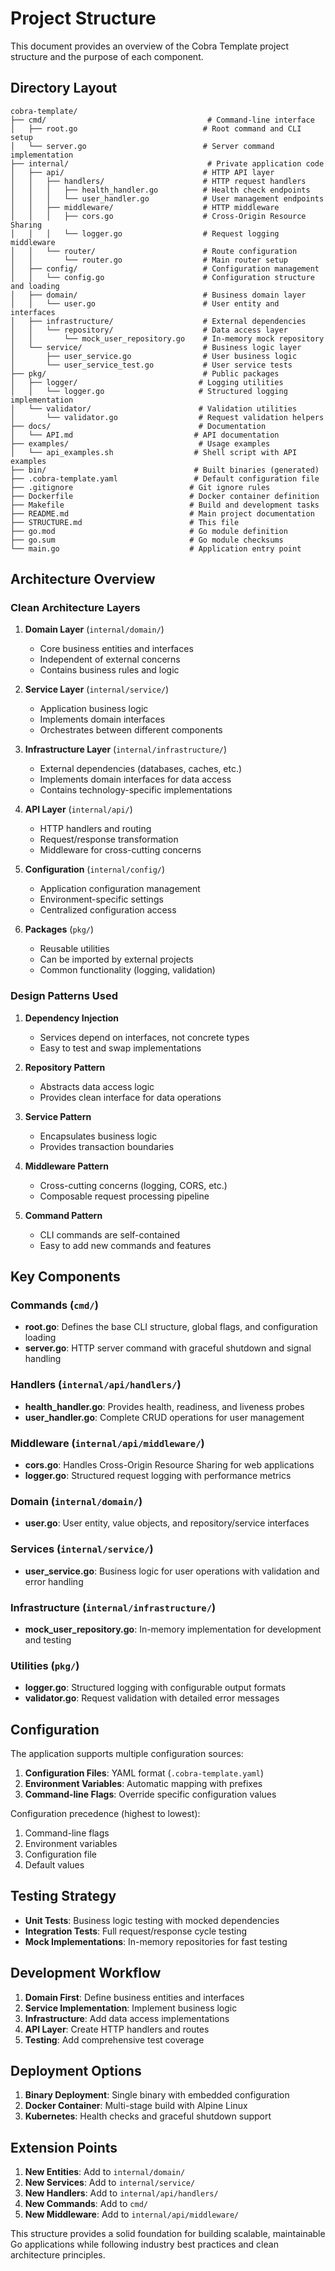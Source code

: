 # Project Structure

This document provides an overview of the Cobra Template project structure and the purpose of each component.

## Directory Layout

```
cobra-template/
├── cmd/                                    # Command-line interface
│   ├── root.go                            # Root command and CLI setup
│   └── server.go                          # Server command implementation
├── internal/                               # Private application code
│   ├── api/                               # HTTP API layer
│   │   ├── handlers/                      # HTTP request handlers
│   │   │   ├── health_handler.go          # Health check endpoints
│   │   │   └── user_handler.go            # User management endpoints
│   │   ├── middleware/                    # HTTP middleware
│   │   │   ├── cors.go                    # Cross-Origin Resource Sharing
│   │   │   └── logger.go                  # Request logging middleware
│   │   └── router/                        # Route configuration
│   │       └── router.go                  # Main router setup
│   ├── config/                            # Configuration management
│   │   └── config.go                      # Configuration structure and loading
│   ├── domain/                            # Business domain layer
│   │   └── user.go                        # User entity and interfaces
│   ├── infrastructure/                    # External dependencies
│   │   └── repository/                    # Data access layer
│   │       └── mock_user_repository.go    # In-memory mock repository
│   └── service/                           # Business logic layer
│       ├── user_service.go                # User business logic
│       └── user_service_test.go           # User service tests
├── pkg/                                   # Public packages
│   ├── logger/                           # Logging utilities
│   │   └── logger.go                     # Structured logging implementation
│   └── validator/                        # Validation utilities
│       └── validator.go                  # Request validation helpers
├── docs/                                 # Documentation
│   └── API.md                           # API documentation
├── examples/                             # Usage examples
│   └── api_examples.sh                  # Shell script with API examples
├── bin/                                 # Built binaries (generated)
├── .cobra-template.yaml                 # Default configuration file
├── .gitignore                          # Git ignore rules
├── Dockerfile                          # Docker container definition
├── Makefile                            # Build and development tasks
├── README.md                           # Main project documentation
├── STRUCTURE.md                        # This file
├── go.mod                              # Go module definition
├── go.sum                              # Go module checksums
└── main.go                             # Application entry point
```

## Architecture Overview

### Clean Architecture Layers

1. **Domain Layer** (`internal/domain/`)
   - Core business entities and interfaces
   - Independent of external concerns
   - Contains business rules and logic

2. **Service Layer** (`internal/service/`)
   - Application business logic
   - Implements domain interfaces
   - Orchestrates between different components

3. **Infrastructure Layer** (`internal/infrastructure/`)
   - External dependencies (databases, caches, etc.)
   - Implements domain interfaces for data access
   - Contains technology-specific implementations

4. **API Layer** (`internal/api/`)
   - HTTP handlers and routing
   - Request/response transformation
   - Middleware for cross-cutting concerns

5. **Configuration** (`internal/config/`)
   - Application configuration management
   - Environment-specific settings
   - Centralized configuration access

6. **Packages** (`pkg/`)
   - Reusable utilities
   - Can be imported by external projects
   - Common functionality (logging, validation)

### Design Patterns Used

1. **Dependency Injection**
   - Services depend on interfaces, not concrete types
   - Easy to test and swap implementations

2. **Repository Pattern**
   - Abstracts data access logic
   - Provides clean interface for data operations

3. **Service Pattern**
   - Encapsulates business logic
   - Provides transaction boundaries

4. **Middleware Pattern**
   - Cross-cutting concerns (logging, CORS, etc.)
   - Composable request processing pipeline

5. **Command Pattern**
   - CLI commands are self-contained
   - Easy to add new commands and features

## Key Components

### Commands (`cmd/`)

- **root.go**: Defines the base CLI structure, global flags, and configuration loading
- **server.go**: HTTP server command with graceful shutdown and signal handling

### Handlers (`internal/api/handlers/`)

- **health_handler.go**: Provides health, readiness, and liveness probes
- **user_handler.go**: Complete CRUD operations for user management

### Middleware (`internal/api/middleware/`)

- **cors.go**: Handles Cross-Origin Resource Sharing for web applications
- **logger.go**: Structured request logging with performance metrics

### Domain (`internal/domain/`)

- **user.go**: User entity, value objects, and repository/service interfaces

### Services (`internal/service/`)

- **user_service.go**: Business logic for user operations with validation and error handling

### Infrastructure (`internal/infrastructure/`)

- **mock_user_repository.go**: In-memory implementation for development and testing

### Utilities (`pkg/`)

- **logger.go**: Structured logging with configurable output formats
- **validator.go**: Request validation with detailed error messages

## Configuration

The application supports multiple configuration sources:

1. **Configuration Files**: YAML format (`.cobra-template.yaml`)
2. **Environment Variables**: Automatic mapping with prefixes
3. **Command-line Flags**: Override specific configuration values

Configuration precedence (highest to lowest):
1. Command-line flags
2. Environment variables
3. Configuration file
4. Default values

## Testing Strategy

- **Unit Tests**: Business logic testing with mocked dependencies
- **Integration Tests**: Full request/response cycle testing
- **Mock Implementations**: In-memory repositories for fast testing

## Development Workflow

1. **Domain First**: Define business entities and interfaces
2. **Service Implementation**: Implement business logic
3. **Infrastructure**: Add data access implementations
4. **API Layer**: Create HTTP handlers and routes
5. **Testing**: Add comprehensive test coverage

## Deployment Options

1. **Binary Deployment**: Single binary with embedded configuration
2. **Docker Container**: Multi-stage build with Alpine Linux
3. **Kubernetes**: Health checks and graceful shutdown support

## Extension Points

1. **New Entities**: Add to `internal/domain/`
2. **New Services**: Add to `internal/service/`
3. **New Handlers**: Add to `internal/api/handlers/`
4. **New Commands**: Add to `cmd/`
5. **New Middleware**: Add to `internal/api/middleware/`

This structure provides a solid foundation for building scalable, maintainable Go applications while following industry best practices and clean architecture principles.

